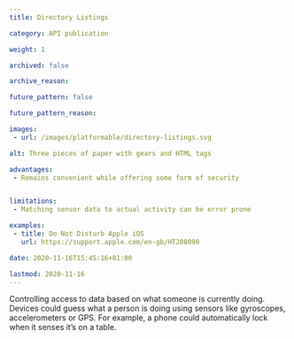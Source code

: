 ```yaml
---
title: Directory Listings

category: API publication

weight: 1

archived: false

archive_reason:

future_pattern: false

future_pattern_reason:

images:
 - url: /images/platformable/directory-listings.svg

alt: Three pieces of paper with gears and HTML tags 

advantages:
 - Remains convenient while offering some form of security


limitations:
 - Matching sensor data to actual activity can be error prone

examples:
 - title: Do Not Disturb Apple iOS
   url: https://support.apple.com/en-gb/HT208090

date: 2020-11-16T15:45:16+01:00

lastmod: 2020-11-16
---
```

Controlling access to data based on what someone is currently doing. Devices could guess what a person is doing using sensors like gyroscopes, accelerometers or GPS. For example, a phone could automatically lock when it senses it’s on a table.

